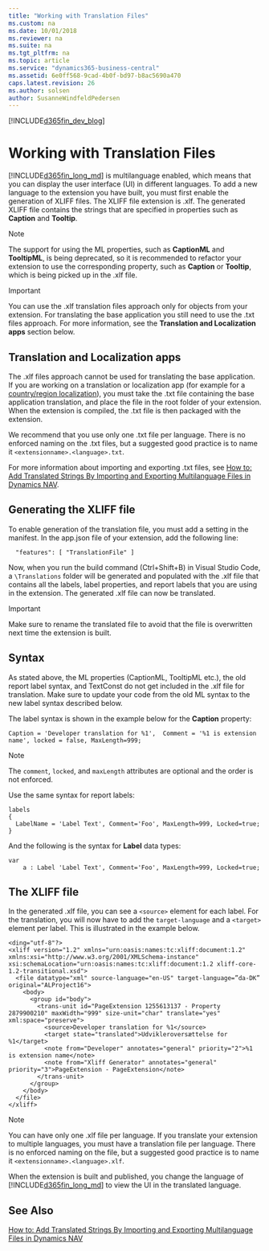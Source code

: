 ```yaml
---
title: "Working with Translation Files"
ms.custom: na
ms.date: 10/01/2018
ms.reviewer: na
ms.suite: na
ms.tgt_pltfrm: na
ms.topic: article
ms.service: "dynamics365-business-central"
ms.assetid: 6e0ff568-9cad-4b0f-bd97-b8ac5690a470
caps.latest.revision: 26
ms.author: solsen
author: SusanneWindfeldPedersen
---
```


[!INCLUDE[d365fin_dev_blog](includes/d365fin_dev_blog.md)]

# Working with Translation Files
[!INCLUDE[d365fin_long_md](includes/d365fin_long_md.md)] is multilanguage enabled, which means that you can display the user interface (UI) in different languages. To add a new language to the extension you have built, you must first enable the generation of XLIFF files. The XLIFF file extension is .xlf. The generated XLIFF file contains the strings that are specified in properties such as **Caption** and **Tooltip**.

> [!NOTE] 
> The support for using the ML properties, such as **CaptionML** and **TooltipML**, is being deprecated, so it is recommended to refactor your extension to use the corresponding property, such as **Caption** or **Tooltip**, which is being picked up in the .xlf file.

> [!IMPORTANT]
> You can use the .xlf translation files approach only for objects from your extension. For translating the base application you still need to use the .txt files approach. For more information, see the **Translation and Localization apps** section below.

## Translation and Localization apps
The .xlf files approach cannot be used for translating the base application. If you are working on a translation or localization app (for example for a [country/region localization](readiness/readiness-develop-localization.md)), you must take the .txt file containing the base application translation, and place the file in the root folder of your extension. When the extension is compiled, the .txt file is then packaged with the extension. 

We recommend that you use only one .txt file per language. There is no enforced naming on the .txt files, but a suggested good practice is to name it `<extensionname>.<language>.txt`.  

For more information about importing and exporting .txt files, see [How to: Add Translated Strings By Importing and Exporting Multilanguage Files in Dynamics NAV](https://docs.microsoft.com/en-us/dynamics-nav/how-to--add-translated-strings-by-importing-and-exporting-multilanguage-files).

## Generating the XLIFF file
To enable generation of the translation file, you must add a setting in the manifest. In the app.json file of your extension, add the following line:

```
  "features": [ "TranslationFile" ]
```

Now, when you run the build command (Ctrl+Shift+B) in Visual Studio Code, a `\Translations` folder will be generated and populated with the .xlf file that contains all the labels, label properties, and report labels that you are using in the extension. The generated .xlf file can now be translated.

> [!IMPORTANT]
> Make sure to rename the translated file to avoid that the file is overwritten next time the extension is built.

## Syntax
As stated above, the ML properties (CaptionML, TooltipML etc.), the old report label syntax, and TextConst do not get included in the .xlf file for translation. Make sure to update your code from the old ML syntax to the new label syntax described below. 

The label syntax is shown in the example below for the **Caption** property: 

```
Caption = 'Developer translation for %1',  Comment = '%1 is extension name', locked = false, MaxLength=999; 
```
> [!NOTE]
> The `comment`, `locked`, and `maxLength` attributes are optional and the order is not enforced. 

Use the same syntax for report labels:  

```
labels
{
  LabelName = 'Label Text', Comment='Foo', MaxLength=999, Locked=true;
} 
```

And the following is the syntax for **Label** data types:

```
var
    a : Label 'Label Text', Comment='Foo', MaxLength=999, Locked=true;
```

## The XLIFF file
In the generated .xlf file, you can see a `<source>` element for each label. For the translation, you will now have to add the `target-language` and a `<target>` element per label. This is illustrated in the example below.

```
<ding="utf-8"?>
<xliff version="1.2" xmlns="urn:oasis:names:tc:xliff:document:1.2" xmlns:xsi="http://www.w3.org/2001/XMLSchema-instance" xsi:schemaLocation="urn:oasis:names:tc:xliff:document:1.2 xliff-core-1.2-transitional.xsd">
  <file datatype="xml" source-language="en-US" target-language=”da-DK” original="ALProject16">
    <body>
      <group id="body">
        <trans-unit id="PageExtension 1255613137 - Property 2879900210" maxWidth="999" size-unit="char" translate="yes" xml:space="preserve">
          <source>Developer translation for %1</source>
          <target state="translated">Udvikleroversættelse for %1</target>
          <note from="Developer" annotates="general" priority="2">%1 is extension name</note>
          <note from="Xliff Generator" annotates="general" priority="3">PageExtension - PageExtension</note>
        </trans-unit>
      </group>
    </body>
  </file>
</xliff>
```

> [!NOTE]  
> You can have only one .xlf file per language. If you translate your extension to multiple languages, you must have a translation file per language. There is no enforced naming on the file, but a suggested good practice is to name it `<extensionname>.<language>.xlf`.

When the extension is built and published, you change the language of [!INCLUDE[d365fin_long_md](includes/d365fin_long_md.md)] to view the UI in the translated language. 

## See Also
[How to: Add Translated Strings By Importing and Exporting Multilanguage Files in Dynamics NAV](https://docs.microsoft.com/dynamics-nav/how-to--add-translated-strings-by-importing-and-exporting-multilanguage-files)  

